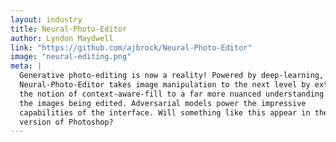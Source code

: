 ```yaml
---
layout: industry
title: Neural-Photo-Editor
author: Lyndon Maydwell
link: "https://github.com/ajbrock/Neural-Photo-Editor"
image: "neural-editing.png"
meta: |
  Generative photo-editing is now a reality! Powered by deep-learning, the
  Neural-Photo-Editor takes image manipulation to the next level by extending
  the notion of context-aware-fill to a far more nuanced understanding of
  the images being edited. Adversarial models power the impressive
  capabilities of the interface. Will something like this appear in the next
  version of Photoshop?
---
```

<!-- /img/blog/2017-01-industry-news -->
